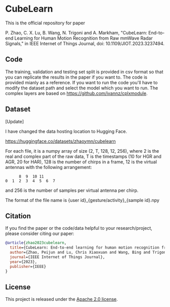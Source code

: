 # CubeLearn
This is the official repository for paper 

P. Zhao, C. X. Lu, B. Wang, N. Trigoni and A. Markham, "CubeLearn: End-to-end Learning for Human Motion Recognition from Raw mmWave Radar Signals," in IEEE Internet of Things Journal, doi: 10.1109/JIOT.2023.3237494.

## Code
The training, validation and testing set split is provided in csv format so that you can replicate the results in the paper if you want to. The code is provided mianly as a reference. If you want to run the code you'll have to modify the dataset path and select the model which you want to run. The complex layers are based on https://github.com/ivannz/cplxmodule.

## Dataset
[Update]

I have changed the data hosting location to Hugging Face.

https://huggingface.co/datasets/zhaoymn/cubelearn

For each file, it is a numpy array of size (2, T, 128, 12, 256), where 2 is the real and complex part of the raw data, T is the timestamps (10 for HGR and AGR, 20 for HAR), 128 is the number of chirps in a frame, 12 is the virtual antennas with the following arrangement:
```
      8  9  10 11
0  1  2  3  4  5  6  7
```
and 256 is the number of samples per virtual antenna per chirp.

The format of the file name is {user id}\_{gesture/activity}\_{sample id}.npy



## Citation

If you find the paper or the code/data helpful to your research/project, please consider citing our paper:

```bibtex
@article{zhao2023cubelearn,
  title={CubeLearn: End-to-end learning for human motion recognition from raw mmWave radar signals},
  author={Zhao, Peijun and Lu, Chris Xiaoxuan and Wang, Bing and Trigoni, Niki and Markham, Andrew},
  journal={IEEE Internet of Things Journal},
  year={2023},
  publisher={IEEE}
}
```


## License

This project is released under the [Apache 2.0 license](LICENSE).
